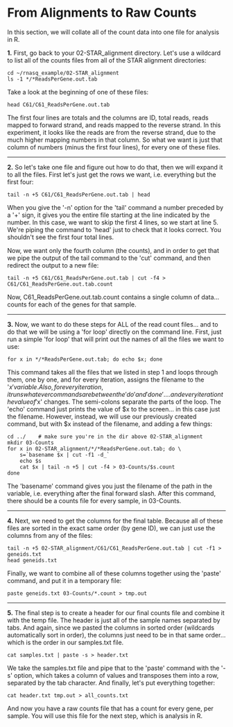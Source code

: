 From Alignments to Raw Counts
==============================

In this section, we will collate all of the count data into one file for analysis in R.

**1\.** First, go back to your 02-STAR_alignment directory. Let's use a wildcard to list all of the counts files from all of the STAR alignment directories:

    cd ~/rnasq_example/02-STAR_alignment
    ls -1 */*ReadsPerGene.out.tab

Take a look at the beginning of one of these files:

    head C61/C61_ReadsPerGene.out.tab

The first four lines are totals and the columns are ID, total reads, reads mapped to forward strand, and reads mapped to the reverse strand. In this experiment, it looks like the reads are from the reverse strand, due to the much higher mapping numbers in that column. So what we want is just that column of numbers (minus the first four lines), for every one of these files.

---

**2\.** So let's take one file and figure out how to do that, then we will expand it to all the files. First let's just get the rows we want, i.e. everything but the first four:

    tail -n +5 C61/C61_ReadsPerGene.out.tab | head

When you give the '-n' option for the 'tail' command a number preceded by a '+' sign, it gives you the entire file starting at the line indicated by the number. In this case, we want to skip the first 4 lines, so we start at line 5. We're piping the command to 'head' just to check that it looks correct. You shouldn't see the first four total lines.

Now, we want only the fourth column (the counts), and in order to get that we pipe the output of the tail command to the 'cut' command, and then redirect the output to a new file:

    tail -n +5 C61/C61_ReadsPerGene.out.tab | cut -f4 > C61/C61_ReadsPerGene.out.tab.count

Now, C61_ReadsPerGene.out.tab.count contains a single column of data... counts for each of the genes for that sample.

---

**3\.** Now, we want to do these steps for ALL of the read count files... and to do that we will be using a 'for loop' directly on the command line. First, just run a simple 'for loop' that will print out the names of all the files we want to use:

    for x in */*ReadsPerGene.out.tab; do echo $x; done

This command takes all the files that we listed in step 1 and loops through them, one by one, and for every iteration, assigns the filename to the '$x' variable. Also, for every iteration, it runs whatever commands are between the 'do' and 'done'.... and every iteration the value of '$x' changes. The semi-colons separate the parts of the loop. The 'echo' command just prints the value of $x to the screen... in this case just the filename. However, instead, we will use our previously created command, but with $x instead of the filename, and adding a few things:

    cd ../    # make sure you're in the dir above 02-STAR_alignment
    mkdir 03-Counts
    for x in 02-STAR_alignment/*/*ReadsPerGene.out.tab; do \
        s=`basename $x | cut -f1 -d_`
        echo $s
        cat $x | tail -n +5 | cut -f4 > 03-Counts/$s.count
    done

The 'basename' command gives you just the filename of the path in the variable, i.e. everything after the final forward slash. After this command, there should be a counts file for every sample, in 03-Counts.

---

**4\.** Next, we need to get the columns for the final table. Because all of these files are sorted in the exact same order (by gene ID), we can just use the columns from any of the files:

    tail -n +5 02-STAR_alignment/C61/C61_ReadsPerGene.out.tab | cut -f1 > geneids.txt
    head geneids.txt

Finally, we want to combine all of these columns together using the 'paste' command, and put it in a temporary file:

    paste geneids.txt 03-Counts/*.count > tmp.out

---

**5\.** The final step is to create a header for our final counts file and combine it with the temp file. The header is just all of the sample names separated by tabs. And again, since we pasted the columns in sorted order (wildcards automatically sort in order), the columns just need to be in that same order... which is the order in our samples.txt file.

    cat samples.txt | paste -s > header.txt

We take the samples.txt file and pipe that to the 'paste' command with the '-s' option, which takes a column of values and transposes them into a row, separated by the tab character. And finally, let's put everything together:

    cat header.txt tmp.out > all_counts.txt
    
And now you have a raw counts file that has a count for every gene, per sample. You will use this file for the next step, which is analysis in R.
